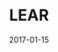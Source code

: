 ---
subheader: produced by UT/TAPS and the Dean's Men
description: "<h4 class=\"mt-2 mb-2\">Cast</h4><p><strong>Emma Glass</strong> (Oswald)\
  \ is a fourth year political science major. She has acted in eight Univeristy Theater\
  \ productions including Iphigenia and Other Daughters, Miss Julie, and Hamlet, Emma\
  \ is also a performer with the Classical Entertainment Society, Le Vorris and Vox\
  \ Circus, and UBallet.</p><p><strong>Margaret Glazier </strong>(Cordelia/Fool) is\
  \ a second year majoring in Political Science and Anthropology. She is the treasurer\
  \ of University Theater. Past credits include The Children's Hour (Karen), Watch\
  \ Your Language, C**t (Sam), The Merchant of Venice (Shylock), Romeo and Juliet\
  \ (Sister Laura) and Hamlet (Claudius).</p> <p><strong>Madison Jewell</strong> (Player)\
  \ is a first year in the college and is so excited to be a part of her first show\
  \ with University Theater. Past credits include many shows at the Beaver Dam Area\
  \ Community Theatre, The Skylight Opera Theatre, as well as with the American Players\
  \ Theatre Acting in Classical Theatre summer programs. Favorite past roles include\
  \ The Fantasticks (Louisa), Rodgers and Hammerstein's Cinderella (Cinderella), and\
  \ The Philadelphia Story (Tracy Lord).</p><p><strong>Emily Lynch</strong> (Player\
  \ 2) is a first-year planning to study English and Political Science. Previous credits\
  \ include The Merchant of Venice (Salerio), Circe (Kitty), The Children's Hour (Peggy/Agatha),\
  \ and New Work Week.</p><p><strong>Thomas Noriega</strong> (King Lear) is a first\
  \ year majoring in Public Policy and Philosophy (although he prefers the latter\
  \ to the former). He has been involved in Theater[24], After the Revolution (Ben\
  \ Joseph), and Henry VI parts 1,2, &amp; 3 (Gloucester, Edward IV). He is looking\
  \ forward to a long summer without schoolwork and stress, interrupted by a brief\
  \ 8-week program that is actually all schoolwork and stress.</p><p><strong>Faith\
  \ Shepherd</strong> (Gloucester) is a First Year Neuroscience major. She is involved\
  \ mainly in UT as well as MUN. Past credits include Merchant of Venice (Jessica),\
  \ and Henry VI parts 1-3 (Somerset, Queen Elizabeth, Prince Edward). Current hopes\
  \ and dreams include spending more time writing music, reading more books for pleasure\
  \ (Catch 22 and The Plague!), and memorizing poetry.</p> <p><strong>Jakob Solheim\
  \ </strong>(Edgar) is a third-year Public Policy and Economics major. He is delighted\
  \ to be returning to the Dean's Men for a fifth show, and is pleased that his entire\
  \ third-year was spent performing Shakespeare. His UT credits outside the Dean's\
  \ Men include Merchant of Venice (Lorenzo), Noises Off (Freddie), and Amadeus (Ensemble),\
  \ while the Dean's Men roles of Edgar, 10-12 different Henry VI characters who probably\
  \ die (or speak bad French), Rosencrantz (Hamlet), Sir Andrew (Twelfth Night), and\
  \ Dull (Love's Labour's Lost) have been a blast.</p><p><strong>Michaela Voit</strong>\
  \ (Goneril) is a fourth-year majoring in English and Public Policy. She has served\
  \ on the Dean\u2019s Men Board and UT Committee while acting in UT shows such as\
  \ Henry VI (Queen Margaret), After the Revolution (Mel), The Seagull (Ark\xE1dina),\
  \ Miss Julie (Kristine), Cowboy Mouth (Cavale), Much Ado About Nothing (Beatrice),\
  \ and A Midsummer Night\u2019s Dream (Helena). Currently, she serves as Treasurer\
  \ on the Dean\u2019s Men Board and recently appeared as Hermione in TAPS Presents:\
  \ A Winter\u2019s Tale.</p><p><strong>Peyton Walker </strong>(Regan) is a third\
  \ year Art History and Visual Arts Major in the College. She has been involved with\
  \ University Theater since first year, predominately as an actress but also as a\
  \ costume designer (Hamlet; Winter 2016) and scenic designer (Geography of A Horse\
  \ Dreamer; Winter 2017). Some of her past credits include Merchant of Venice (Salanio),\
  \ Noises Off (Brooke/Viki), Wittgenstein 's Mistress (Kate). She is a proud member\
  \ of the Dean's Men and excited to be taking over as President in the coming year.</p><p><strong>Winston\
  \ Wang</strong> (Edmund) is a second-year majoring in psychology. This is his first\
  \ Dean's Men/University Theater production. He hopes to do something after college.</p><h4\
  \ class=\"mt-2 mb-2\">Production Staff</h4> <p><strong>Corson Barnard</strong> (Costume\
  \ Designer) is a fourth-year TAPS major. Previous UT credits include <em>A Twinklin'\
  \ Rhyme</em> (Composer / Music Director), <em>Urinetown</em> (Vocal Director), <em>West\
  \ Side Story</em> (Vocal Coach), <em>GATSBY: The Musical</em> (Composer / Director),\
  \ <em>Circe</em> (Costume Designer) and <em>After the Revolution</em> (Assistant\
  \ Costume Designer). She also appeared in the TAPS revues <em>The Girl Show</em>,\
  \ <em>Home is Implied</em>, and <em>Pressure? We Hardly Know Her</em>. Corson is\
  \ this year's recipient of the FXK Memorial Prize and the TAPS Award. She also serves\
  \ as the Media Manager for TAPS Student Staff and is the music director of her co-ed\
  \ a cappella group, The Ransom Notes.</p><p><strong>Cameron Bernstein</strong> (Co-Lighting\
  \ Designer) is a first year CAM/premed student in the college. Past credits include\
  \ <em>Iphigenia and Other Daughters</em> (Assistant Lights), and <em>Geography of\
  \ a Horse Dreamer\_</em>(Lighting Designer).</p><p><strong>Zoe Berra</strong> (Fabrications\
  \ Designer) is a fourth-year majoring in Computer Science who has worked with UT,\
  \ Dean's Men, and Circus throughout the last four years.</p> <p><strong>Edwin Gavis</strong>\
  \ (Scenic Designer) is a second-year in the college. Past credits include<em> Miss\
  \ Julie</em> (Master Carpenter), <em>West Side Story</em> (Master Carpenter) and\
  \ <em>Hamlet</em> (Scenic Designer).</p> <p><strong>Ian Grant-Funck</strong> (Assistant\
  \ Director) is thrilled to have been in three Dean's Men rehearsal rooms in his\
  \ first year at UChicago. He would like to congratulate all the wonderful people\
  \ who helped make this show happen.</p><p><strong>Dan Heins</strong> (Master Carpenter)\
  \ is a scenic carpenter and theatrical electrician.</p><p><strong>Eric Karsten</strong>\
  \ (Co-Lighting Designer) is a first-year majoring in Math with a Specialization\
  \ in Economics. He has been involved with University Theater, Oeconomica, and the\
  \ technical staff of the Logan Performance Hall. His past credits include: <em>Mr.\
  \ Burns</em> (Lighting Designer), <em>After The Revolution </em>(Assistant Lighting\
  \ Designer), <em>Beauty and The Beast</em> (Lighting Designer), <em>39 Steps</em>\
  \ (Lighting Designer), <em>Legally Blonde </em>(Lighting Designer), and\_<em>Richard\
  \ III</em> (Lighting Designer).</p><p><strong>Charlie Lovejoy</strong> (Production\
  \ Manager) is a third-year English literature major. Charlie is primarily a stage\
  \ manager; credits include <em>Mr Burns, West Side Story, By the Bog of Cats, Miss\
  \ Julie, All choiceless She, Context, Marigolds, Amadeus</em> (UT), <em>You On The\
  \ Moors Now</em> (The Hypocrites), <em>American Hero</em> (FFT), and various others.\
  \ This past summer, they were the stage management intern on workshops of <em>Pinocchio,\
  \ The Nutcracker, The Great and Terrible Wizard of Oz, Verboten, Missing</em> (The\
  \ House Theatre), and <em>Aristophanesathon</em> (The Hypocrites). Charlie is also\
  \ the UT Committee Secretary, an incoming Dean\u2019s Men Board member, and a curator\
  \ for Theatre[24].</p><p><strong>Sophia Lubarr</strong> (Assistant Production Manager)\
  \ is a first-year majoring in Computer Science. She has been involved with the Dean's\
  \ Men for the past two quarters, and has acted as Assistant Stage Manager on <em>Henry\
  \ VI </em>and <em>Comedy of Errors</em>.</p><p><strong>Ben McKibben</strong> (Assistant\
  \ Sound Designer / Live Sound) is a fourth-year majoring in Computer Science. This\
  \ is his first involvement with University Theater. After graduating, he will be\
  \ living in Chicago working as a Software Engineer for AptAmigo, a local startup.</p>\
  \ <p><strong>Seph Mozes</strong> (Dramaturg) is a third-year TAPS major in the College.\
  \ This is the sixth show he has worked on with the Dean's Men, as either actor or\
  \ dramaturg!\_</p><p><strong>Gavin Pak</strong> (Vocal Coach) is a fourth year TAPS/English\
  \ double major. Past credits within\_University Theater include <em>West Side Story</em>\
  \ (Chino) and <em>Geography of a Horse Dreamer</em> (Beaujo). His BA <em>Fresh Out\
  \ the Closet </em>won second place for the Olga and Paul Menn Foundation Prize.</p><p><strong>Bobbie\
  \ Sheng</strong>\_(Props Designer) is a second-year Art History major in the College.\
  \ She has been designing sets and props with UT since her first quarter of first\
  \ year. Past credits include <em>Miss Julie </em>(Assistant Set), <em>By the Bog\
  \ of Cats</em> (Assistant Props), and <em>West Side Story</em> (Props Designer).</p><p><strong>Remy\
  \ Solomon</strong> (Director) is a third-year majoring in Interdisciplinary Humanities,\
  \ with a focus on Storytelling. Her previous involvement with the Dean's Men has\
  \ included a small cameo as a priest in <em>Hamlet</em>; <em>LEAR</em> is her directorial\
  \ debut. After college, she hopes to live somewhere besides her childhood bedroom,\
  \ doing something involving TV, film or theatre.</p><p><strong>Katy Surhigh </strong>(Stage\
  \ Manager) is a third-year English major in the College. Previous UT credits include\
  \ <em>Mr. Burns</em> (Nelson), <em>Winter's Tale</em> (ASM), <em>The Seagull</em>\
  \ (ASM), and <em>Urinetown</em> (Billy Boy Bill). She is also a member of UT Committee,\
  \ A Cappella Council (vice president), and Rhythm and Jews (president).</p><p><strong>Lauren\
  \ Torian</strong> (Ass. Set Designer) is a first year double majoring in Anthropology\
  \ and Music. This is her first production in UT, but she has been involved with\
  \ UChicago A Cappella as a member of Voices in Your Head. Past credits include<em>\
  \ Little Shop of Horrors </em>(Ronnette),<em> The Laramie Project</em> (Catherine\
  \ Connolly/Cal Rucha/Narrator), <em>Urinetown</em> (Police Officer/UGC Employee).\
  \ After her undergrad, she hopes to pursue a masters in Music at Juilliard.</p>"
slug: lear
title: LEAR
layout: show-info
quarter: spring
year: 2017
season: 2016-2017 Shows
date: 2017-01-15

---